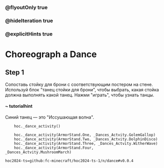 ### @flyoutOnly true
### @hideIteration true
### @explicitHints true

# Choreograph a Dance

## Step 1
Сопоставь стойку для брони с соответствующим постером на стене. Используй блок "танец стойки для брони", чтобы выбрать, какая стойка должна выполнять какой танец. Нажми "играть", чтобы узнать танцы.

#### ~ tutorialhint
Синий танец — это "Иссушающая волна".

```ghost
    hoc._dance_activity()
```
```template
    hoc._dance_activity(ArmorStand.One, _Dances_Actvity.GolemGallop)
    hoc._dance_activity(ArmorStand.Two, _Dances_Actvity.DolphinDisco)
    hoc._dance_activity(ArmorStand.Three, _Dances_Actvity.WitherWave)
    hoc._dance_activity(ArmorStand.Four, _Dances_Actvity.MushroomMarch)
```

```package
hoc2024-ts=github:fc-minecraft/hoc2024-ts-1/n/dance#v0.0.4
```